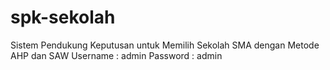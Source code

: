# spk-sekolah
Sistem Pendukung Keputusan untuk Memilih Sekolah SMA dengan Metode AHP dan SAW
Username : admin
Password : admin
